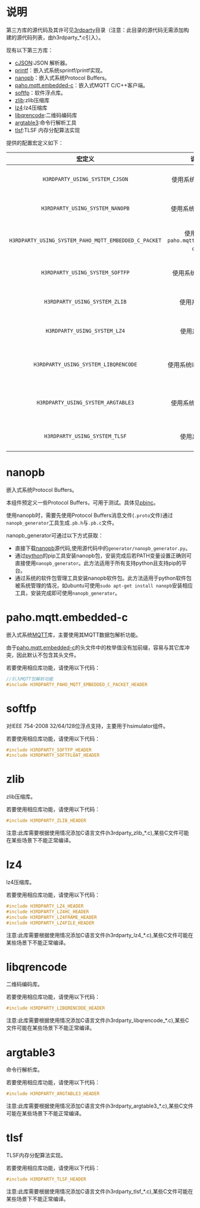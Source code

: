 # 说明

第三方库的源代码及其许可见[3rdparty](3rdparty)目录（注意：此目录的源代码无需添加构建的源代码列表，由h3rdparty_*.c引入）。

现有以下第三方库：

- [cJSON](https://github.com/DaveGamble/cJSON/tree/master):JSON 解析器。
- [printf](https://github.com/mpaland/printf.git)：嵌入式系统sprintf/printf实现。
- [nanopb](https://github.com/nanopb/nanopb.git)：嵌入式系统Protocol Buffers。
- [paho.mqtt.embedded-c](https://github.com/eclipse-paho/paho.mqtt.embedded-c)：嵌入式MQTT C/C++客户端。
- [softfp](https://bellard.org/softfp/)：软件浮点库。
- [zlib](https://github.com/madler/zlib):zlib压缩库
- [lz4](https://github.com/lz4/lz4):lz4压缩库
- [libqrencode](https://github.com/fukuchi/libqrencode.git):二维码编码库
- [argtable3](https://github.com/argtable/argtable3.git):命令行解析工具
- [tlsf](https://github.com/mattconte/tlsf.git):TLSF 内存分配算法实现

 提供的配置宏定义如下：

|                        宏定义                        |               说明               |                             备注                             |
| :--------------------------------------------------: | :------------------------------: | :----------------------------------------------------------: |
|            `H3RDPARTY_USING_SYSTEM_CJSON`            |         使用系统cJSON库          |     需要手动引入第三方库，只定义此宏定义可能不能通过编译     |
|           `H3RDPARTY_USING_SYSTEM_NANOPB`            |         使用系统nanopb库         |     需要手动引入第三方库，只定义此宏定义可能不能通过编译     |
| `H3RDPARTY_USING_SYSTEM_PAHO_MQTT_EMBEDDED_C_PACKET` | 使用系统`paho.mqtt.embedded-c`库 | 某些环境内置`paho.mqtt.embedded-c`库，可使用此宏定义防止冲突 |
|           `H3RDPARTY_USING_SYSTEM_SOFTFP`            |        使用系统`softfp`库        |        某些环境下函数可能冲突，可使用此宏定义防止冲突        |
|            `H3RDPARTY_USING_SYSTEM_ZLIB`             |           使用系统zlib           |      链接到系统的zlib(动态库)时,可使用此宏定义防止冲突       |
|             `H3RDPARTY_USING_SYSTEM_LZ4`             |           使用系统lz4            |       链接到系统的lz4(动态库)时,可使用此宏定义防止冲突       |
|         `H3RDPARTY_USING_SYSTEM_LIBQRENCODE`         |       使用系统libqrencode        |   链接到系统的libqrencode(动态库)时,可使用此宏定义防止冲突   |
|          `H3RDPARTY_USING_SYSTEM_ARGTABLE3`          |        使用系统argtable3         |    链接到系统的argtable3(动态库)时,可使用此宏定义防止冲突    |
|            `H3RDPARTY_USING_SYSTEM_TLSF`             |           使用系统tlsf           |          链接到系统的tlsf时,可使用此宏定义防止冲突           |

# nanopb

嵌入式系统Protocol Buffers。

本组件预定义一些Protocol Buffers，可用于测试。具体见[pbinc](pbinc)。

使用nanopb时，需要先使用Protocol Buffers消息文件(`.proto`文件)通过`nanopb_generator`工具生成`.pb.h`与`.pb.c`文件。

nanopb_generator可通过以下方式获取：

- 直接下载[nanopb](https://github.com/nanopb/nanopb)源代码,使用源代码中的`generator/nanopb_generator.py`。
- 通过[python](https://www.python.org/)的pip工具安装nanopb包，安装完成后若PATH变量设置正确则可直接使用`nanopb_generator`。此方法适用于所有支持python且支持pip的平台。
- 通过系统的软件包管理工具安装nanopb软件包。此方法适用于python软件包被系统管理的情况，如ubuntu可使用`sudo apt-get install nanopb`安装相应工具，安装完成即可使用`nanopb_generator`。

# paho.mqtt.embedded-c

嵌入式系统[MQTT](https://mqtt.org/)库，主要使用其MQTT数据包解析功能。

由于[paho.mqtt.embedded-c](https://github.com/eclipse-paho/paho.mqtt.embedded-c)的头文件中的枚举值没有加前缀，容易与其它库冲突，因此默认不包含其头文件。

若要使用相应库功能，请使用以下代码：

```C++
//引入MQTT包解析功能
#include H3RDPARTY_PAHO_MQTT_EMBEDDED_C_PACKET_HEADER

```

# softfp

对IEEE 754-2008 32/64/128位浮点支持，主要用于hsimulator组件。

若要使用相应库功能，请使用以下代码：

```c++
#include H3RDPARTY_SOFTFP_HEADER
#include H3RDPARTY_SOFTFLOAT_HEADER
```

# zlib

zlib压缩库。

若要使用相应库功能，请使用以下代码：

```c++
#include H3RDPARTY_ZLIB_HEADER
```

注意:此库需要根据使用情况添加C语言文件(h3rdparty_zlib_*.c),某些C文件可能在某些场景下不能正常编译。

# lz4

lz4压缩库。

若要使用相应库功能，请使用以下代码：

```c++
#include H3RDPARTY_LZ4_HEADER
#include H3RDPARTY_LZ4HC_HEADER
#include H3RDPARTY_LZ4FRAME_HEADER
#include H3RDPARTY_LZ4FILE_HEADER
```

注意:此库需要根据使用情况添加C语言文件(h3rdparty_lz4_*.c),某些C文件可能在某些场景下不能正常编译。

# libqrencode

二维码编码库。

若要使用相应库功能，请使用以下代码：

```c++
#include H3RDPARTY_LIBQRENCODE_HEADER
```

注意:此库需要根据使用情况添加C语言文件(h3rdparty_libqrencode_*.c),某些C文件可能在某些场景下不能正常编译。

# argtable3

命令行解析库。

若要使用相应库功能，请使用以下代码：

```c++
#include H3RDPARTY_ARGTABLE3_HEADER
```

注意:此库需要根据使用情况添加C语言文件(h3rdparty_argtable3_*.c),某些C文件可能在某些场景下不能正常编译。

# tlsf

TLSF内存分配算法实现。

若要使用相应库功能，请使用以下代码：

```c++
#include H3RDPARTY_TLSF_HEADER
```

注意:此库需要根据使用情况添加C语言文件(h3rdparty_tlsf_*.c),某些C文件可能在某些场景下不能正常编译。
